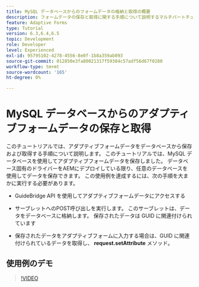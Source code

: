 ```yaml
---
title: MySQL データベースからのフォームデータの格納と取得の概要
description: フォームデータの保存と取得に関する手順について説明するマルチパートチュートリアル
feature: Adaptive Forms
type: Tutorial
version: 6.3,6.4,6.5
topic: Development
role: Developer
level: Experienced
exl-id: 95795102-4278-4556-8e0f-1b8a359ab093
source-git-commit: 012850e3fa80021317f59384c57adf56d67f0280
workflow-type: tm+mt
source-wordcount: '165'
ht-degree: 0%

---
```


# MySQL データベースからのアダプティブフォームデータの保存と取得

このチュートリアルでは、アダプティブフォームデータをデータベースから保存および取得する手順について説明します。 このチュートリアルでは、MySQL データベースを使用してアダプティブフォームデータを保存しました。 データベース固有のドライバーをAEMにデプロイしている限り、任意のデータベースを使用してデータを保存できます。 この使用例を達成するには、次の手順を大まかに実行する必要があります。

* GuideBridge API を使用してアダプティブフォームデータにアクセスする

* サーブレットへのPOST呼び出しを実行します。 このサーブレットは、データをデータベースに格納します。 保存されたデータは GUID に関連付けられています

* 保存されたデータをアダプティブフォームに入力する場合は、GUID に関連付けられているデータを取得し、 **request.setAttribute** メソッド。

## 使用例のデモ

>[!VIDEO](https://video.tv.adobe.com/v/27829?quality=9&learn=on)

